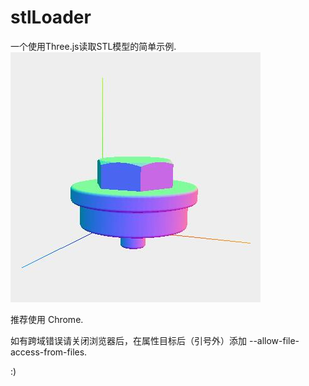 # stlLoader
一个使用Three.js读取STL模型的简单示例.
![image](https://github.com/Catinsides/stlLoader/blob/master/sample.jpg)

推荐使用 Chrome.

如有跨域错误请关闭浏览器后，在属性目标后（引号外）添加 --allow-file-access-from-files.

:)
